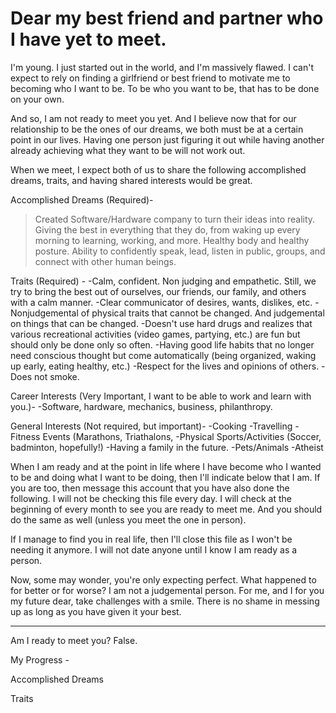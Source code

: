# Dear my best friend and partner who I have yet to meet.

I'm young. I just started out in the world, and I'm massively flawed. I can't expect to rely on finding a girlfriend or best friend to motivate me to becoming who I want to be. To be who you want to be, that has to be done on your own. 

And so, I am not ready to meet you yet. And I believe now that for our relationship to be the ones of our dreams, we both must be at a certain point in our lives. Having one person just figuring it out while having another already achieving what they want to be will not work out.

When we meet, I expect both of us to share the following accomplished dreams, traits, and having shared interests would be great.

Accomplished Dreams (Required)-
>Created Software/Hardware company to turn their ideas into reality.
>Giving the best in everything that they do, from waking up every morning to learning, working, and more.
>Healthy body and healthy posture.
>Ability to confidently speak, lead, listen in public, groups, and connect with other human beings.

Traits (Required) -
-Calm, confident. Non judging and empathetic. Still, we try to bring the best out of ourselves, our friends, our family, and others with a calm manner. 
-Clear communicator of desires, wants, dislikes, etc.
-Nonjudgemental of physical traits that cannot be changed. And judgemental on things that can be changed.
-Doesn't use hard drugs and realizes that various recreational activities (video games, partying, etc.) are fun but should only be done only so often.
-Having good life habits that no longer need conscious thought but come automatically (being organized, waking up early, eating healthy, etc.)
-Respect for the lives and opinions of others.
-Does not smoke.

Career Interests (Very Important, I want to be able to work and learn with you.)-
-Software, hardware, mechanics, business, philanthropy.

General Interests (Not required, but important)-
-Cooking
-Travelling
-Fitness Events (Marathons, Triathalons,
-Physical Sports/Activities (Soccer, badminton, hopefully!)
-Having a family in the future.
-Pets/Animals
-Atheist

When I am ready and at the point in life where I have become who I wanted to be and doing what I want to be doing, then I'll indicate below that I am. If you are too, then message this account that you have also done the following. I will not be checking this file every day. I will check at the beginning of every month to see you are ready to meet me. And you should do the same as well (unless you meet the one in person). 

If I manage to find you in real life, then I'll close this file as I won't be needing it anymore. I will not date anyone until I know I am ready as a person.

Now, some may wonder, you're only expecting perfect. What happened to for better or for worse? I am not a judgemental person. For me, and I for you my future dear, take challenges with a smile. There is no shame in messing up as long as you have given it your best.



______________________________
Am I ready to meet you? False.

My Progress -

Accomplished Dreams

Traits
